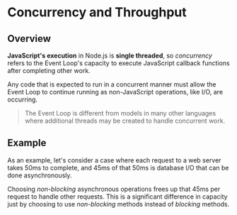 # Concurrency and Throughput

## Overview

**JavaScript's execution** in Node.js is **single threaded**, so _concurrency_ refers to the Event Loop's
capacity to execute JavaScript callback functions after completing other work.

Any code that is expected to run in a concurrent manner must allow the Event Loop to continue running
as non-JavaScript operations, like I/O, are occurring.

> The Event Loop is different from models in many other languages where additional threads may be created to handle
> concurrent work.

## Example

As an example, let's consider a case where each request to a web server takes 50ms to complete,
and 45ms of that 50ms is database I/O that can be done asynchronously.

Choosing _non-blocking_ asynchronous operations frees up that 45ms per request to handle other requests.
This is a significant difference in capacity just by choosing to use _non-blocking_ methods instead of _blocking_ methods.
